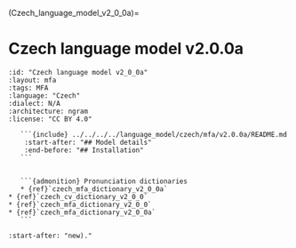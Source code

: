 
(Czech_language_model_v2_0_0a)=
# Czech language model v2.0.0a

``````{language_model} Czech language model v2.0.0a
:id: "Czech language model v2_0_0a"
:layout: mfa
:tags: MFA
:language: "Czech"
:dialect: N/A
:architecture: ngram
:license: "CC BY 4.0"

   ```{include} ../../../../language_model/czech/mfa/v2.0.0a/README.md
    :start-after: "## Model details"
    :end-before: "## Installation"
   ```


   ```{admonition} Pronunciation dictionaries
   * {ref}`czech_mfa_dictionary_v2_0_0a`
* {ref}`czech_cv_dictionary_v2_0_0`
* {ref}`czech_mfa_dictionary_v2_0_0`
* {ref}`czech_mfa_dictionary_v2_0_0a`
   ```

``````

```{include} ../../../../language_model/czech/mfa/v2.0.0a/README.md
:start-after: "new)."
```
